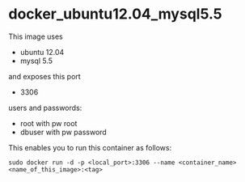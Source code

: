 docker_ubuntu12.04_mysql5.5
===============================

This image uses

- ubuntu 12.04
- mysql 5.5

and exposes this port

- 3306

users and passwords:

- root with pw root
- dbuser with pw password

This enables you to run this container as follows:

    sudo docker run -d -p <local_port>:3306 --name <container_name> <name_of_this_image>:<tag>
